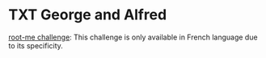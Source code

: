 # TXT George and Alfred

[root-me challenge](https://www.root-me.org/en/Challenges/Steganography/TXT-George-and-Alfred): This challenge is only available in French language due to its specificity.
